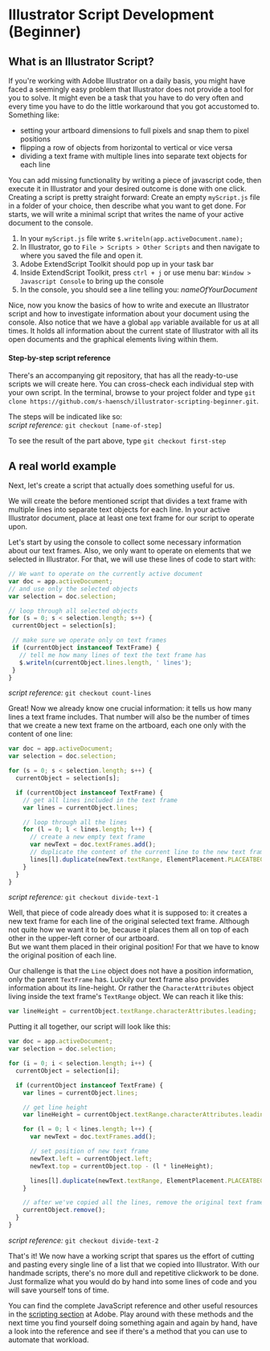 # Illustrator Script Development (Beginner)
## What is an Illustrator Script?

If you're working with Adobe Illustrator on a daily basis, you might have faced a seemingly easy problem that Illustrator does not provide a tool for you to solve. It might even be a task that you have to do very often and every time you have to do the little workaround that you got accustomed to. Something like:
- setting your artboard dimensions to full pixels and snap them to pixel positions
- flipping a row of objects from horizontal to vertical or vice versa
- dividing a text frame with multiple lines into separate text objects for each line

You can add missing functionality by writing a piece of javascript code, then execute it in Illustrator and your desired outcome is done with one click. Creating a script is pretty straight forward: Create an empty `myScript.js` file in a folder of your choice, then describe what you want to get done. For starts, we will write a minimal script that writes the name of your active document to the console.
1. In your `myScript.js` file write `$.writeln(app.activeDocument.name);`
2. In Illustrator, go to `File > Scripts > Other Scripts` and then navigate to where you saved the file and open it.
3. Adobe ExtendScript Toolkit should pop up in your task bar
4. Inside ExtendScript Toolkit, press `ctrl + j` or use menu bar: `Window > Javascript Console` to bring up the console
5. In the console, you should see a line telling you:  _nameOfYourDocument_

Nice, now you know the basics of how to write and execute an Illustrator script and how to investigate information about your document using the console. Also notice that we have a global `app` variable available for us at all times. It holds all information about the current state of Illustrator with all its open documents and the graphical elements living within them.

#### Step-by-step script reference
There's an accompanying git repository, that has all the ready-to-use scripts we will create here. You can cross-check each individual step with your own script. In the terminal, browse to your project folder and type  `git clone https://github.com/s-haensch/illustrator-scripting-beginner.git`.  

The steps will be indicated like so:  
_script reference:_ `git checkout [name-of-step]`  

To see the result of the part above, type `git checkout first-step`

## A real world example
Next, let's create a script that actually does something useful for us.

We will create the before mentioned script that divides a text frame with multiple lines into separate text objects for each line. In your active Illustrator document, place at least one text frame for our script to operate upon.

Let's start by using the console to collect some necessary information about our text frames. Also, we only want to operate on elements that we selected in Illustrator. For that, we will use these lines of code to start with:
 ```javascript
// We want to operate on the currently active document
var doc = app.activeDocument;
// and use only the selected objects
var selection = doc.selection;

// loop through all selected objects
for (s = 0; s < selection.length; s++) {
  currentObject = selection[s];

  // make sure we operate only on text frames
  if (currentObject instanceof TextFrame) {
    // tell me how many lines of text the text frame has
    $.writeln(currentObject.lines.length, ' lines');
  }
}
```
_script reference:_ `git checkout count-lines`

Great! Now we already know one crucial information: it tells us how many lines a text frame includes. That number will also be the number of times that we create a new text frame on the artboard, each one only with the content of one line:
```javascript
var doc = app.activeDocument;
var selection = doc.selection;

for (s = 0; s < selection.length; s++) {
  currentObject = selection[s];

  if (currentObject instanceof TextFrame) {
    // get all lines included in the text frame
    var lines = currentObject.lines;

    // loop through all the lines
    for (l = 0; l < lines.length; l++) {
      // create a new empty text frame
      var newText = doc.textFrames.add();
      // duplicate the content of the current line to the new text frame
      lines[l].duplicate(newText.textRange, ElementPlacement.PLACEATBEGINNING);
    }
  }
}
```
_script reference:_ `git checkout divide-text-1`

Well, that piece of code already does what it is supposed to: it creates a new text frame for each line of the original selected text frame. Although not quite how we want it to be, because it places them all on top of each other in the upper-left corner of our artboard.  
But we want them placed in their original position! For that we have to know the original position of each line.

Our challenge is that the `Line` object does not have a position information, only the parent `TextFrame` has. Luckily our text frame also provides information about its line-height. Or rather the `CharacterAttributes` object living inside the text frame's `TextRange` object. We can reach it like this: 

```javascript
var lineHeight = currentObject.textRange.characterAttributes.leading;
```

Putting it all together, our script will look like this:
```javascript
var doc = app.activeDocument;
var selection = doc.selection;

for (i = 0; i < selection.length; i++) {
  currentObject = selection[i];

  if (currentObject instanceof TextFrame) {
    var lines = currentObject.lines;

    // get line height
    var lineHeight = currentObject.textRange.characterAttributes.leading;

    for (l = 0; l < lines.length; l++) {
      var newText = doc.textFrames.add();

      // set position of new text frame
      newText.left = currentObject.left;
      newText.top = currentObject.top - (l * lineHeight);

      lines[l].duplicate(newText.textRange, ElementPlacement.PLACEATBEGINNING);
    }

    // after we've copied all the lines, remove the original text frame
    currentObject.remove();
  }
}
```
_script reference:_ `git checkout divide-text-2`

That's it! We now have a working script that spares us the effort of cutting and pasting every single line of a list that we copied into Illustrator. With our handmade scripts, there's no more dull and repetitive clickwork to be done. Just formalize what you would do by hand into some lines of code and you will save yourself tons of time.  

You can find the complete JavaScript reference and other useful resources in the [scripting section][url-reference] at Adobe. Play around with these methods and the next time you find yourself doing something again and again by hand, have a look into the reference and see if there's a method that you can use to automate that workload.


[url-reference]: http://www.adobe.com/devnet/illustrator/scripting.html